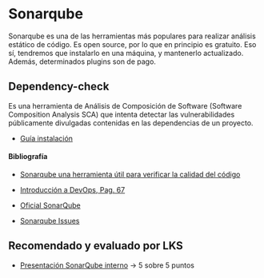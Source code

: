 # Sonarqube

Sonarqube es una de las herramientas más populares para realizar análisis estático de
código. Es open source, por lo que en principio es gratuito. Eso sí, tendremos que instalarlo en una máquina,
y mantenerlo actualizado. Además, determinados plugins son de pago.

## Dependency-check

Es una herramienta de Análisis de Composición de Software (Software Composition Analysis SCA) que intenta detectar las vulnerabilidades públicamente divulgadas contenidas en las dependencias de un proyecto.

- [Guía instalación](https://docs.google.com/document/d/1SPhlX-MFZgMm1hRc034bHTZ-rwOFYvVe/edit?usp=sharing&ouid=117349136004025714917&rtpof=true&sd=true)

#### Bibliografía

- [Sonarqube una herramienta útil para verificar la calidad del código](https://castor.com.co/sonarqube-una-herramienta-util-para-verificar-la-calidad-del-codigo/)
- [Introducción a DevOps, Pag. 67](https://openaccess.uoc.edu/bitstream/10609/97626/6/aelezTFG0619memoria.pdf)

- [Oficial SonarQube](https://docs.sonarqube.org/9.9/try-out-sonarqube/)
- [Sonarqube Issues](https://drive.google.com/file/d/1F2DqMTG1CEBm0RNpde6XOviPfpA7cTO7/view?usp=sharing)

## Recomendado y evaluado por LKS

- [Presentación SonarQube interno](https://docs.google.com/presentation/d/1VXO3GOeTXAMPmMdDY-b0Bn-wKaJGhlcvyEtStkoL5vo/edit?usp=sharing) $\rightarrow$ 5 sobre 5 puntos
